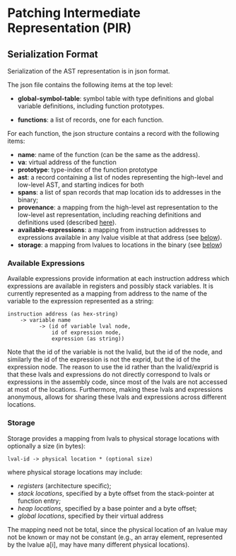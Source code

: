 # Patching Intermediate Representation (PIR)

## Serialization Format

Serialization of the AST representation is in json format.

The json file contains the following items at the top level:

- **global-symbol-table**: symbol table with type definitions and global variable
  definitions, including function prototypes.

- **functions**: a list of records, one for each function.

For each function, the json structure contains a record with the following items:

- **name**: name of the function (can be the same as the address).
- **va**: virtual address of the function
- **prototype**: type-index of the function prototype
- **ast**: a record containing a list of nodes representing the high-level and
  low-level AST, and starting indices for both
- **spans**: a list of span records that map location ids to addresses in the binary;
- **provenance**: a mapping from the high-level ast representation to the low-level
  ast representation, including reaching definitions and definitions used
  (described [here](./api.md#provenance)).
- **available-expressions**: a mapping from instruction addresses to expressions
  available in any lvalue visible at that address (see [below](#available-expressions)).
- **storage**: a mapping from lvalues to locations in the binary (see [below](#storage))


### Available Expressions

Available expressions provide information at each instruction address which
expressions are available in registers and possibly stack variables. It is
currently represented as a mapping from address to the name of the variable
to the expression represented as a string:
```
instruction address (as hex-string)
    -> variable name
          -> (id of variable lval node,
	          id of expression node,
	          expression (as string))
```

Note that the id of the variable is not the lvalid, but the id of the node,
and similarly the id of the expression is not the exprid, but the id of the
expression node. The reason to use the id rather than the lvalid/exprid is
that these lvals and expressions do not directly correspond to lvals or
expressions in the assembly code, since most of the lvals are not accessed
at most of the locations. Furthermore, making these lvals and expressions
anonymous, allows for sharing these lvals and expressions across different
locations.


### Storage

Storage provides a mapping from lvals to physical storage locations with
optionally a size (in bytes):
```
lval-id -> physical location * (optional size)
```

where
physical storage locations may include:
- *registers* (architecture specific);
- *stack locations*, specified by a byte offset from the stack-pointer at function
  entry;
- *heap locations*, specified by a base pointer and a byte offset;
- *global locations*, specified by their virtual address

The mapping need not be total, since the physical location of an lvalue may not
be known or may not be constant (e.g., an array element, represented by the
lvalue a[i], may have many different physical locations).